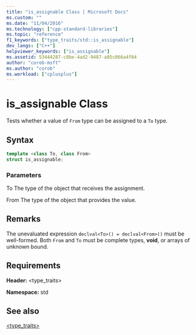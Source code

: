 ```yaml
---
title: "is_assignable Class | Microsoft Docs"
ms.custom: ""
ms.date: "11/04/2016"
ms.technology: ["cpp-standard-libraries"]
ms.topic: "reference"
f1_keywords: ["type_traits/std::is_assignable"]
dev_langs: ["C++"]
helpviewer_keywords: ["is_assignable"]
ms.assetid: 53444287-c8be-4ad2-9487-a85c066a4f84
author: "corob-msft"
ms.author: "corob"
ms.workload: ["cplusplus"]
---
```

# is_assignable Class

Tests whether a value of `From` type can be assigned to a `To` type.

## Syntax

```cpp
template <class To, class From>
struct is_assignable;
```

### Parameters

To
 The type of the object that receives the assignment.

From
 The type of the object that provides the value.

## Remarks

The unevaluated expression `declval<To>() = declval<From>()` must be well-formed. Both `From` and `To` must be complete types, **void**, or arrays of unknown bound.

## Requirements

**Header:** \<type_traits>

**Namespace:** std

## See also

[<type_traits>](../standard-library/type-traits.md)<br/>
